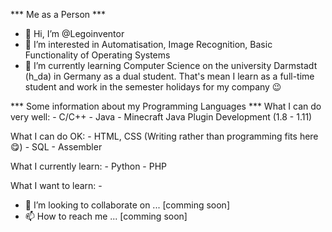 *** Me as a Person ***
- 👋  Hi, I’m @Legoinventor
- 👀  I’m interested in Automatisation, Image Recognition, Basic Functionality of Operating Systems
- 🌱  I’m currently learning Computer Science on the university Darmstadt (h_da) in Germany as a dual student. 
      That's mean I learn as a full-time student and work in the semester holidays for my company 😉

*** Some information about my Programming Languages ***
  What I can do very well:
    - C/C++
    - Java
    - Minecraft Java Plugin Development (1.8 - 1.11)
    
  What I can do OK:
    - HTML, CSS   (Writing rather than programming fits here 😋)
    - SQL
    - Assembler
    
  What I currently learn:
    - Python
    - PHP
    
  What I want to learn:
    - 

- 💞️  I’m looking to collaborate on ... [comming soon]
- 📫  How to reach me ... [comming soon]

<!---
Legoinventor/Legoinventor is a ✨ special ✨ repository because its `README.md` (this file) appears on your GitHub profile.
You can click the Preview link to take a look at your changes.
--->
